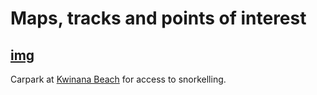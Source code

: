 # Maps, tracks and points of interest

## [img](/img/)

Carpark at [Kwinana Beach](https://goo.gl/maps/X1BeuzofYCYm9xf29) for access to snorkelling.
